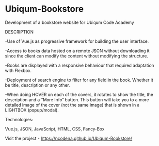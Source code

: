 # Ubiqum-Bookstore

Development of a bookstore website for Ubiqum Code Academy

DESCRIPTION

-Use of Vue.js as progressive framework for building the user interface.

-Access to books data hosted on a remote JSON without downloading it since the client can modify the content without modifying the structure.

-Books are displayed with a responsive behaviour that required adaptation with Flexbox.

-Deployment of search engine to filter for any field in the book. Whether it be title, description or any other.

-When doing HOVER on each of the covers, it rotates to show the title, the description and a “More Info” button. This button will take you to a more detailed image of the cover (not the same image) that is shown in a LIGHTBOX (popup/modal).


Technologies:

Vue.js, JSON, JavaScript, HTML, CSS, Fancy-Box

Visit the project - https://ncodena.github.io/Ubiqum-Bookstore/
